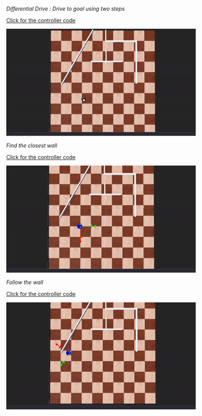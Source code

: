   *Differential Drive : Drive to goal using two steps* <p>
  [Click for the controller code](../module2_assignment/controllers/diff_drive/diff_drive.py) <p>
![Alt Text](../Documentation/Images/diff_drive.gif)<p>
  *Find the closest wall* <p>
   [Click for the controller code](../module2_assignment/controllers/closest_point/closest_point.py) <p>
![Alt Text](../Documentation/Images/closest_point.gif)<p>
  *Follow the wall*<p>
   [Click for the controller code](../module2_assignment/controllers/wall_following/wall_following.py) <p>
![Alt Text](../Documentation/Images/wall_following.gif)<p>

